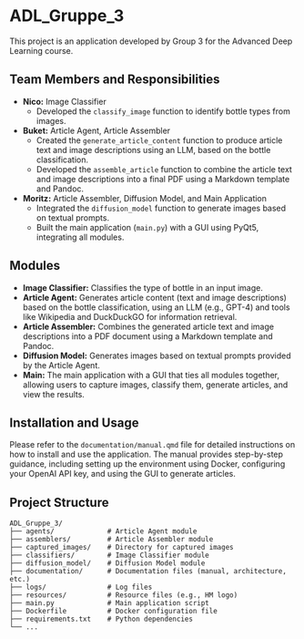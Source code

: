 # ADL_Gruppe_3

This project is an application developed by Group 3 for the Advanced Deep Learning course.

## Team Members and Responsibilities

-   **Nico:** Image Classifier
    -   Developed the `classify_image` function to identify bottle types from images.
-   **Buket:** Article Agent, Article Assembler
    -   Created the `generate_article_content` function to produce article text and image descriptions using an LLM, based on the bottle classification.
    -   Developed the `assemble_article` function to combine the article text and image descriptions into a final PDF using a Markdown template and Pandoc.
-   **Moritz:** Article Assembler, Diffusion Model, and Main Application
    -   Integrated the `diffusion_model` function to generate images based on textual prompts.
    -   Built the main application (`main.py`) with a GUI using PyQt5, integrating all modules.

## Modules

-   **Image Classifier:** Classifies the type of bottle in an input image.
-   **Article Agent:** Generates article content (text and image descriptions) based on the bottle classification, using an LLM (e.g., GPT-4) and tools like Wikipedia and DuckDuckGO for information retrieval.
-   **Article Assembler:** Combines the generated article text and image descriptions into a PDF document using a Markdown template and Pandoc.
-   **Diffusion Model:** Generates images based on textual prompts provided by the Article Agent.
-   **Main:** The main application with a GUI that ties all modules together, allowing users to capture images, classify them, generate articles, and view the results.

## Installation and Usage

Please refer to the `documentation/manual.qmd` file for detailed instructions on how to install and use the application. The manual provides step-by-step guidance, including setting up the environment using Docker, configuring your OpenAI API key, and using the GUI to generate articles.

## Project Structure

```
ADL_Gruppe_3/
├── agents/             # Article Agent module
├── assemblers/         # Article Assembler module
├── captured_images/    # Directory for captured images
├── classifiers/        # Image Classifier module
├── diffusion_model/    # Diffusion Model module
├── documentation/      # Documentation files (manual, architecture, etc.)
├── logs/               # Log files
├── resources/          # Resource files (e.g., HM logo)
├── main.py             # Main application script
├── Dockerfile          # Docker configuration file
├── requirements.txt    # Python dependencies
└── ...
```

